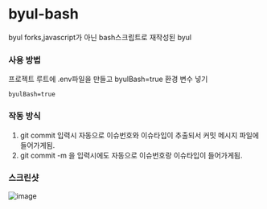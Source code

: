 # byul-bash
byul forks,javascript가 아닌 bash스크립트로 재작성된 byul


### 사용 방법


프로젝트 루트에 .env파일을 만들고 byulBash=true 환경 변수 넣기
```
byulBash=true
```

### 작동 방식
1. git commit 입력시 자동으로 이슈번호와 이슈타입이 추출되서 커밋 메시지 파일에 들어가게됨.
2. git commit -m 을 입력시에도 자동으로 이슈번호랑 이슈타입이 들어가게됨. 

### 스크린샷
![image](https://github.com/user-attachments/assets/ab8efab3-22b1-436e-a71d-6771edbfbf1e)

